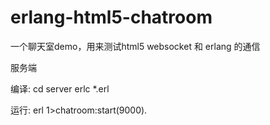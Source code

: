 erlang-html5-chatroom
=====================

一个聊天室demo，用来测试html5 websocket 和 erlang 的通信

服务端

编译:
cd server
erlc *.erl

运行:
erl
1>chatroom:start(9000).
